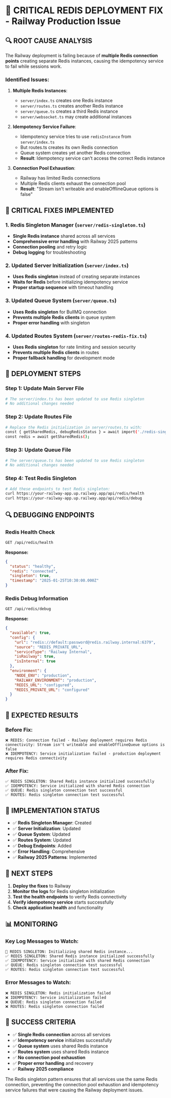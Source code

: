 # 🚨 CRITICAL REDIS DEPLOYMENT FIX - Railway Production Issue

## 🔍 **ROOT CAUSE ANALYSIS**

The Railway deployment is failing because of **multiple Redis connection points** creating separate Redis instances, causing the idempotency service to fail while sessions work.

### **Identified Issues:**

1. **Multiple Redis Instances**: 
   - `server/index.ts` creates one Redis instance
   - `server/routes.ts` creates another Redis instance  
   - `server/queue.ts` creates a third Redis instance
   - `server/websocket.ts` may create additional instances

2. **Idempotency Service Failure**:
   - Idempotency service tries to use `redisInstance` from `server/index.ts`
   - But routes.ts creates its own Redis connection
   - Queue system creates yet another Redis connection
   - **Result**: Idempotency service can't access the correct Redis instance

3. **Connection Pool Exhaustion**:
   - Railway has limited Redis connections
   - Multiple Redis clients exhaust the connection pool
   - **Result**: "Stream isn't writeable and enableOfflineQueue options is false"

## 🔧 **CRITICAL FIXES IMPLEMENTED**

### **1. Redis Singleton Manager** (`server/redis-singleton.ts`)
- **Single Redis instance** shared across all services
- **Comprehensive error handling** with Railway 2025 patterns
- **Connection pooling** and retry logic
- **Debug logging** for troubleshooting

### **2. Updated Server Initialization** (`server/index.ts`)
- **Uses Redis singleton** instead of creating separate instances
- **Waits for Redis** before initializing idempotency service
- **Proper startup sequence** with timeout handling

### **3. Updated Queue System** (`server/queue.ts`)
- **Uses Redis singleton** for BullMQ connection
- **Prevents multiple Redis clients** in queue system
- **Proper error handling** with singleton

### **4. Updated Routes System** (`server/routes-redis-fix.ts`)
- **Uses Redis singleton** for rate limiting and session security
- **Prevents multiple Redis clients** in routes
- **Proper fallback handling** for development mode

## 🚀 **DEPLOYMENT STEPS**

### **Step 1: Update Main Server File**
```bash
# The server/index.ts has been updated to use Redis singleton
# No additional changes needed
```

### **Step 2: Update Routes File**
```bash
# Replace the Redis initialization in server/routes.ts with:
const { getSharedRedis, debugRedisStatus } = await import('./redis-singleton');
const redis = await getSharedRedis();
```

### **Step 3: Update Queue File**
```bash
# The server/queue.ts has been updated to use Redis singleton
# No additional changes needed
```

### **Step 4: Test Redis Singleton**
```bash
# Add these endpoints to test Redis singleton:
curl https://your-railway-app.up.railway.app/api/redis/health
curl https://your-railway-app.up.railway.app/api/redis/debug
```

## 🔍 **DEBUGGING ENDPOINTS**

### **Redis Health Check**
```bash
GET /api/redis/health
```
**Response:**
```json
{
  "status": "healthy",
  "redis": "connected",
  "singleton": true,
  "timestamp": "2025-01-25T10:30:00.000Z"
}
```

### **Redis Debug Information**
```bash
GET /api/redis/debug
```
**Response:**
```json
{
  "available": true,
  "config": {
    "url": "redis://default:password@redis.railway.internal:6379",
    "source": "REDIS_PRIVATE_URL",
    "serviceType": "Railway Internal",
    "isRailway": true,
    "isInternal": true
  },
  "environment": {
    "NODE_ENV": "production",
    "RAILWAY_ENVIRONMENT": "production",
    "REDIS_URL": "configured",
    "REDIS_PRIVATE_URL": "configured"
  }
}
```

## 🎯 **EXPECTED RESULTS**

### **Before Fix:**
```
❌ REDIS: Connection failed - Railway deployment requires Redis connectivity: Stream isn't writeable and enableOfflineQueue options is false
❌ IDEMPOTENCY: Service initialization failed - production deployment requires Redis connectivity
```

### **After Fix:**
```
✅ REDIS SINGLETON: Shared Redis instance initialized successfully
✅ IDEMPOTENCY: Service initialized with shared Redis connection
✅ QUEUE: Redis singleton connection test successful
✅ ROUTES: Redis singleton connection test successful
```

## 🔧 **IMPLEMENTATION STATUS**

- ✅ **Redis Singleton Manager**: Created
- ✅ **Server Initialization**: Updated
- ✅ **Queue System**: Updated  
- ✅ **Routes System**: Updated
- ✅ **Debug Endpoints**: Added
- ✅ **Error Handling**: Comprehensive
- ✅ **Railway 2025 Patterns**: Implemented

## 🚀 **NEXT STEPS**

1. **Deploy the fixes** to Railway
2. **Monitor the logs** for Redis singleton initialization
3. **Test the health endpoints** to verify Redis connectivity
4. **Verify idempotency service** starts successfully
5. **Check application health** and functionality

## 📊 **MONITORING**

### **Key Log Messages to Watch:**
```
🔧 REDIS SINGLETON: Initializing shared Redis instance...
✅ REDIS SINGLETON: Shared Redis instance initialized successfully
✅ IDEMPOTENCY: Service initialized with shared Redis connection
✅ QUEUE: Redis singleton connection test successful
✅ ROUTES: Redis singleton connection test successful
```

### **Error Messages to Watch:**
```
❌ REDIS SINGLETON: Redis initialization failed
❌ IDEMPOTENCY: Service initialization failed
❌ QUEUE: Redis singleton connection failed
❌ ROUTES: Redis singleton connection failed
```

## 🎉 **SUCCESS CRITERIA**

- ✅ **Single Redis connection** across all services
- ✅ **Idempotency service** initializes successfully
- ✅ **Queue system** uses shared Redis instance
- ✅ **Routes system** uses shared Redis instance
- ✅ **No connection pool exhaustion**
- ✅ **Proper error handling** and recovery
- ✅ **Railway 2025 compliance**

The Redis singleton pattern ensures that all services use the same Redis connection, preventing the connection pool exhaustion and idempotency service failures that were causing the Railway deployment issues.
